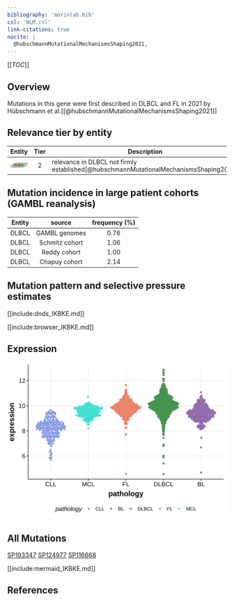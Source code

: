 ```yaml
---
bibliography: 'morinlab.bib'
csl: 'NLM.csl'
link-citations: true
nocite: |
  @hubschmannMutationalMechanismsShaping2021, 
---
```

[[_TOC_]]

## Overview

Mutations in this gene were first described in DLBCL and FL in 2021 by Hübschmann et al.[[@hubschmannMutationalMechanismsShaping2021]]


## Relevance tier by entity

|Entity|Tier|Description                              |
|:------:|:----:|-----------------------------------------|
|![DLBCL](images/icons/DLBCL_tier2.png) |2   |relevance in DLBCL not firmly established[@hubschmannMutationalMechanismsShaping2021]|

## Mutation incidence in large patient cohorts (GAMBL reanalysis)

|Entity|source        |frequency (%)|
|:------:|:--------------:|:-------------:|
|DLBCL |GAMBL genomes |0.76         |
|DLBCL |Schmitz cohort|1.06         |
|DLBCL |Reddy cohort  |1.00         |
|DLBCL |Chapuy cohort |2.14         |

## Mutation pattern and selective pressure estimates

[[include:dnds_IKBKE.md]]



[[include:browser_IKBKE.md]]

## Expression
![](images/gene_expression/IKBKE_by_pathology.svg)


## All Mutations

[SP193347](https://www.bcgsc.ca/downloads/morinlab/GAMBL/MALY/SP193347.html)
[SP124977](https://www.bcgsc.ca/downloads/morinlab/GAMBL/MALY/SP124977.html)
[SP116668](https://www.bcgsc.ca/downloads/morinlab/GAMBL/MALY/SP116668.html)

[[include:mermaid_IKBKE.md]]

## References

<!-- ORIGIN: hubschmannMutationalMechanismsShaping2021b -->
<!-- DLBCL: hubschmannMutationalMechanismsShaping2021b -->
